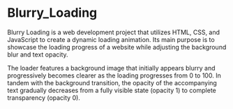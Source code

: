 # Blurry_Loading

Blurry Loading is a web development project that utilizes HTML, CSS, and JavaScript to create a dynamic loading animation. Its main purpose is to showcase the loading progress of a website while adjusting the background blur and text opacity.

The loader features a background image that initially appears blurry and progressively becomes clearer as the loading progresses from 0 to 100. In tandem with the background transition, the opacity of the accompanying text gradually decreases from a fully visible state (opacity 1) to complete transparency (opacity 0).
